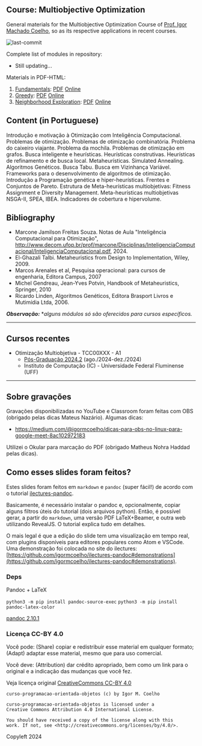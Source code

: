 ## Course: Multiobjective Optimization

General materials for the Multiobjective Optimization Course of [Prof. Igor Machado Coelho](https://igormcoelho.github.io), so as its respective applications in recent courses.

![last-commit](https://img.shields.io/github/last-commit/igormcoelho/course-multiobjective-optimization)

Complete list of modules in repository:

- Still updating...

Materials in PDF-HTML:

1. [Fundamentals](slides/1-fundamentals/1-fundamentals.md): [PDF](slides/1-fundamentals/1-fundamentals.pdf) [Online](https://igormcoelho.github.io/course-multiobjective-optimization/slides/1-fundamentals/index.html)
1. [Greedy](slides/2-greedy/2-greedy.md): [PDF](slides/2-greedy/2-greedy.pdf) [Online](https://igormcoelho.github.io/course-multiobjective-optimization/slides/2-greedy/index.html)
1. [Neighborhood Exploration](slides/3-nex/3-nex.md): [PDF](slides/3-nex/3-nex.pdf) [Online](https://igormcoelho.github.io/course-multiobjective-optimization/slides/3-nex/index.html)

## Content (in Portuguese)

Introdução e motivação à Otimização com Inteligência Computacional. Problemas de otimização.
Problemas de otimização combinatória. Problema do caixeiro viajante. Problema da mochila. Problemas
de otimização em grafos. Busca inteligente e heurísticas. Heurísticas construtivas. Heurísticas de
refinamento e de busca local. Metaheurísticas. Simulated Annealing. Algoritmos Genéticos. Busca Tabu.
Busca em Vizinhança Variável. Frameworks para o desenvolvimento de algoritmos de otimização.
Introdução a Programação genética e hiper-heurísticas. Frentes e Conjuntos de Pareto. 
Estrutura de Meta-heurísticas multiobjetivas: Fitness Assignment e Diversity Management.
Meta-heurísticas multiobjetivas NSGA-II, SPEA, IBEA. Indicadores de cobertura e hipervolume.

## Bibliography

- Marcone Jamilson Freitas Souza. Notas de Aula "Inteligência Computacional para Otimização", http://www.decom.ufop.br/prof/marcone/Disciplinas/InteligenciaComputacional/InteligenciaComputacional.pdf, 2024.
- El-Ghazali Talbi. Metaheuristics from Design to Implementation, Wiley, 2009.
- Marcos Arenales et al, Pesquisa operacional: para cursos de engenharia, Editora Campus, 2007
- Michel Gendreau, Jean-Yves Potvin, Handbook of Metaheuristics, Springer, 2010
- Ricardo Linden, Algoritmos Genéticos, Editora Brasport Livros e Mutimídia Ltda, 2006.



***Observação:*** **alguns módulos só são oferecidos para cursos específicos.*

-------

## Cursos recentes

- Otimização Multiobjetiva - TCC00XXX - A1
   * [Pós-Graduação 2024.2](./slides/0-intro-curso-uff-2024-2/0-intro-curso.pdf) (ago./2024-dez./2024)
   * Instituto de Computação (IC) - Universidade Federal Fluminense (UFF)

-------

## Sobre gravações

Gravações disponibilizadas no YouTube e Classroom foram feitas com OBS (obrigado pelas dicas Mateus Nazário). Algumas dicas:

- https://medium.com/@igormcoelho/dicas-para-obs-no-linux-para-google-meet-8ac102972183

Utilizei o Okular para marcação do PDF (obrigado Matheus Nohra Haddad pelas dicas).

## Como esses slides foram feitos?

Estes slides foram feitos em `markdown` e `pandoc` (super fácil!) de acordo com o tutorial [ilectures-pandoc](https://github.com/igormcoelho/ilectures-pandoc).

Basicamente, é necessário instalar o pandoc e, opcionalmente, copiar alguns filtros úteis do tutorial (dois arquivos python). Então, é possível gerar, a partir do `markdown`, uma versão PDF LaTeX+Beamer, e outra web utilizando RevealJS. O tutorial explica tudo em detalhes.

O mais legal é que a edição do slide tem uma visualização em tempo real, com plugins disponíveis para editores populares como Atom e VSCode.
Uma demonstração foi colocada no site do ilectures: [https://github.com/igormcoelho/ilectures-pandoc#demonstrations](https://github.com/igormcoelho/ilectures-pandoc#demonstrations).


### Deps

Pandoc + LaTeX

`python3 -m pip install pandoc-source-exec`
`python3 -m pip install pandoc-latex-color`

[pandoc 2.10.1](https://github.com/jgm/pandoc/releases/tag/2.10.1)



### Licença CC-BY 4.0

Você pode: (Share) copiar e redistribuir esse material em qualquer formato; (Adapt) adaptar esse material, mesmo que para uso comercial.

Você deve: (Attribution) dar crédito apropriado, bem como um link para o original e a indicação das mudanças que você fez.

Veja licença original [CreativeCommons CC-BY 4.0](https://creativecommons.org/licenses/by/4.0/)

```
curso-programacao-orientada-objetos (c) by Igor M. Coelho

curso-programacao-orientada-objetos is licensed under a
Creative Commons Attribution 4.0 International License.

You should have received a copy of the license along with this
work. If not, see <http://creativecommons.org/licenses/by/4.0/>.
```

Copyleft 2024
